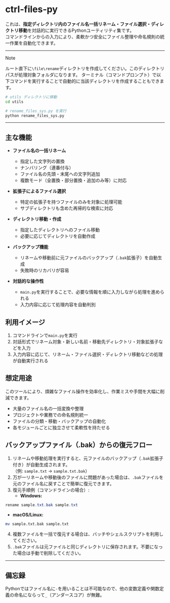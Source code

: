 # ctrl-files-py
これは、**指定ディレクトリ内のファイル名一括リネーム・ファイル選択・ディレクトリ移動**を対話的に実行できるPythonユーティリティ集です。<br>
コマンドラインからの入力により、柔軟かつ安全にファイル整理や命名規則の統一作業を自動化できます。

---

> [!NOTE]
> ルート直下に`\file\rename`ディレクトリを作成してください。このディレクトリパスが処理対象フォルダになります。
> ターミナル（コマンドプロンプト）で以下コマンドを実行することで自動的に当該ディレクトリを作成することもできます。
```bash
# utils ディレクトリに移動
cd utils

# rename_files_sys.py を実行
python rename_files_sys.py
```

---

## 主な機能
- **ファイル名の一括リネーム**
  - 指定した文字列の置換
  - ナンバリング（連番付与）
  - ファイル名の先頭・末尾への文字列追加
  - 複数モード（全置換・部分置換・追加のみ等）に対応

- **拡張子によるファイル選択**
  - 特定の拡張子を持つファイルのみを対象に処理可能
  - サブディレクトリも含めた再帰的な検索に対応

- **ディレクトリ移動・作成**
  - 指定したディレクトリへのファイル移動
  - 必要に応じてディレクトリを自動作成

- **バックアップ機能**
  - リネームや移動前に元ファイルのバックアップ（`.bak`拡張子）を自動生成
  - 失敗時のリカバリが容易

- **対話的な操作性**
  - `main.py`を実行することで、必要な情報を順に入力しながら処理を進められる
  - 入力内容に応じて処理内容を自動判別

## 利用イメージ
1. コマンドラインで`main.py`を実行
2. 対話形式でリネーム対象・新しい名前・移動先ディレクトリ・対象拡張子などを入力
3. 入力内容に応じて、リネーム・ファイル選択・ディレクトリ移動などの処理が自動実行される

## 想定用途
このツールにより、煩雑なファイル操作を効率化し、作業ミスや手間を大幅に削減できます。

- 大量のファイル名の一括変換や整理
- プロジェクトや業務での命名規則統一
- ファイルの分類・移動・バックアップの自動化
- 各モジュールごとに独立させて柔軟性を持たせる

## バックアップファイル（.bak）からの復元フロー
1. リネームや移動処理を実行すると、元ファイルのバックアップ（`.bak`拡張子付き）が自動生成されます。<br>
（例: `sample.txt` → `sample.txt.bak`）
2. 万が一リネームや移動後のファイルに問題があった場合は、`.bak`ファイルを元のファイル名に戻すことで簡単に復元できます。
3. 復元手順例（コマンドラインの場合）:
   - **Windows:**
```powershell
rename sample.txt.bak sample.txt
```
   - **macOS/Linux:**
```bash
mv sample.txt.bak sample.txt
```
4. 複数ファイルを一括で復元する場合は、バッチやシェルスクリプトを利用してください。
5. `.bak`ファイルは元ファイルと同じディレクトリに保存されます。不要になった場合は手動で削除してください。

--- 

## 備忘録
Pythonではファイル名に`-`を用いることは不可能なので、他の変数定義や関数定義の命名にならって`_`（アンダースコア）が無難。
